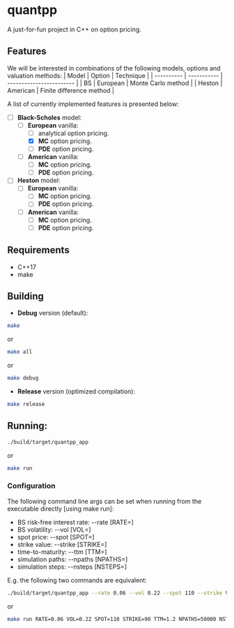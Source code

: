 # quantpp

A just-for-fun project in C++ on option pricing.

## Features

We will be interested in combinations of the following models, options and valuation methods:
| Model      | Option      | Technique                |
| ---------- | ----------- | ------------------------ |
| BS         | European    | Monte Carlo method       |
| Heston     | American    | Finite difference method |

A list of currently implemented features is presented below:
- [ ] **Black-Scholes** model:
  - [ ] **European** vanilla:
    - [ ] analytical option pricing.
    - [x] **MC** option pricing.
    - [ ] **PDE** option pricing.
  - [ ] **American** vanilla:
    - [ ] **MC** option pricing.
    - [ ] **PDE** option pricing.
- [ ] **Heston** model:
  - [ ] **European** vanilla:
    - [ ] **MC** option pricing.
    - [ ] **PDE** option pricing.
  - [ ] **American** vanilla:
    - [ ] **MC** option pricing.
    - [ ] **PDE** option pricing.

## Requirements 
- C++17
- make

## Building
- **Debug** version (default):
```bash
make
```
or
```bash
make all
```
or
```bash 
make debug
```

- **Release** version (optimized compilation):
```bash
make release
```

## Running:
```bash
./build/target/quantpp_app
```
or
```bash
make run
```
### Configuration
The following command line args can be set when running from the executable directly [using make run]:
- BS risk-free interest rate: --rate [RATE=]
- BS volatility: --vol [VOL=]
- spot price: --spot [SPOT=]
- strike value: --strike [STRIKE=]
- time-to-maturity: --ttm [TTM=]
- simulation paths: --npaths [NPATHS=]
- simulation steps: --nsteps [NSTEPS=]

E.g. the following two commands are equivalent:
```bash
./build/target/quantpp_app --rate 0.06 --vol 0.22 --spot 110 --strike 90 --ttm 1.2 --npaths 50000 --nsteps 240
```
or
```bash
make run RATE=0.06 VOL=0.22 SPOT=110 STRIKE=90 TTM=1.2 NPATHS=50000 NSTEPS=240
```